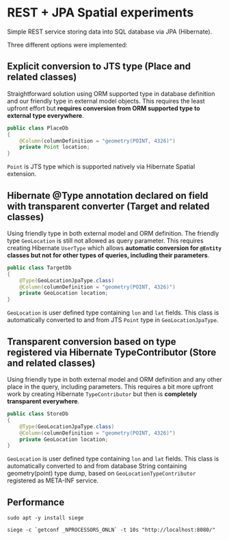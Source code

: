 # REST + JPA Spatial experiments

Simple REST service storing data into SQL database via JPA (Hibernate).

Three different options were implemented:

## Explicit conversion to JTS type (Place and related classes)

Straightforward solution using ORM supported type in database definition and our friendly type in external model 
objects.  This requires the least upfront effort but **requires conversion from ORM supported type to external type 
everywhere**.

```java
public class PlaceDb
{
	@Column(columnDefinition = "geometry(POINT, 4326)")
	private Point location;
}
```

`Point` is JTS type which is supported natively via Hibernate Spatial extension.


## Hibernate @Type annotation declared on field with transparent converter (Target and related classes)

Using friendly type in both external model and ORM definition.  The friendly type `GeoLocation` is still not 
allowed as query parameter.  This requires creating Hibernate `UserType` which allows **automatic conversion for 
`@Entity` classes but not for other types of queries, including their parameters**.

```java
public class TargetDb
{
	@Type(GeoLocationJpaType.class)
	@Column(columnDefinition = "geometry(POINT, 4326)")
	private GeoLocation location;
}
```

`GeoLocation` is user defined type containing `lon` and `lat` fields.  This class is automatically converted to and 
from JTS `Point` type in `GeoLocationJpaType`.


## Transparent conversion based on type registered via Hibernate TypeContributor (Store and related classes)

Using friendly type in both external model and ORM definition and any other place in the query, including parameters.
This requires a bit more upfront work by creating Hibernate `TypeContributor` but then is **completely transparent 
everywhere**. 

```java
public class StoreDb
{
	@Type(GeoLocationJpaType.class)
	@Column(columnDefinition = "geometry(POINT, 4326)")
	private GeoLocation location;
}
```

`GeoLocation` is user defined type containing `lon` and `lat` fields.  This class is automatically converted to and
from database String containing geometry(point) type dump, based on `GeoLocationTypeContributor` registered as 
META-INF service.


## Performance

```shell
sudo apt -y install siege

siege -c `getconf _NPROCESSORS_ONLN` -t 10s "http://localhost:8080/"
```
